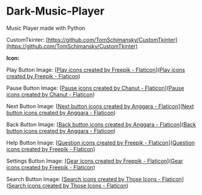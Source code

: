 # Dark-Music-Player

Music Player made with Python

CustomTkinter: [https://github.com/TomSchimansky/CustomTkinter](https://github.com/TomSchimansky/CustomTkinter)




**Icon:**

Play Button Image: [<a href="https://www.flaticon.com/free-icons/play" title="play icons">Play icons created by Freepik - Flaticon</a>](<a href="https://www.flaticon.com/free-icons/play" title="play icons">Play icons created by Freepik - Flaticon</a>)

Pause Button Image: [<a href="https://www.flaticon.com/free-icons/pause" title="pause icons">Pause icons created by Chanut - Flaticon</a>](<a href="https://www.flaticon.com/free-icons/pause" title="pause icons">Pause icons created by Chanut - Flaticon</a>)

Next Button Image: [<a href="https://www.flaticon.com/free-icons/next-button" title="next button icons">Next button icons created by Anggara - Flaticon</a>](<a href="https://www.flaticon.com/free-icons/next-button" title="next button icons">Next button icons created by Anggara - Flaticon</a>)

Back Button Image: [<a href="https://www.flaticon.com/free-icons/back-button" title="back button icons">Back button icons created by Anggara - Flaticon</a>](<a href="https://www.flaticon.com/free-icons/back-button" title="back button icons">Back button icons created by Anggara - Flaticon</a>)

Help Button Image: [<a href="https://www.flaticon.com/free-icons/question" title="question icons">Question icons created by Freepik - Flaticon</a>](<a href="https://www.flaticon.com/free-icons/question" title="question icons">Question icons created by Freepik - Flaticon</a>)

Settings Button Image: [<a href="https://www.flaticon.com/free-icons/gear" title="gear icons">Gear icons created by Freepik - Flaticon</a>](<a href="https://www.flaticon.com/free-icons/gear" title="gear icons">Gear icons created by Freepik - Flaticon</a>)

Search Button Image: [<a href="https://www.flaticon.com/free-icons/search" title="search icons">Search icons created by Those Icons - Flaticon</a>](<a href="https://www.flaticon.com/free-icons/search" title="search icons">Search icons created by Those Icons - Flaticon</a>)
